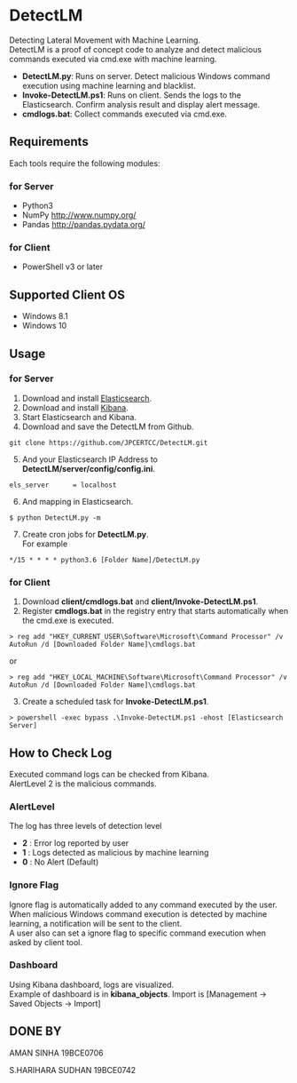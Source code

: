 # DetectLM
  Detecting Lateral Movement with Machine Learning.  
  DetectLM is a proof of concept code to analyze and detect malicious commands executed via cmd.exe with machine learning.    

  

* **DetectLM.py**: Runs on server. Detect malicious Windows command execution using machine learning and blacklist.
* **Invoke-DetectLM.ps1**: Runs on client. Sends the logs to the Elasticsearch. Confirm analysis result and display alert message.
* **cmdlogs.bat**: Collect commands executed via cmd.exe.

## Requirements
  Each tools require the following modules:

### for Server

* Python3
* NumPy http://www.numpy.org/
* Pandas http://pandas.pydata.org/

### for Client

* PowerShell v3 or later

## Supported Client OS

* Windows 8.1
* Windows 10

## Usage

### for Server
1. Download and install [Elasticsearch](https://www.elastic.co/downloads/elasticsearch).  
2. Download and install [Kibana](https://www.elastic.co/downloads/kibana).  
3. Start Elasticsearch and Kibana.  
4. Download and save the DetectLM from Github.
  ```
  git clone https://github.com/JPCERTCC/DetectLM.git
  ```
5. And your Elasticsearch IP Address to **DetectLM/server/config/config.ini**.  
  ```
  els_server      = localhost
  ```
6. And mapping in Elasticsearch.
  ```
  $ python DetectLM.py -m
  ```
7. Create cron jobs for **DetectLM.py**.  
  For example  
  ```
  */15 * * * * python3.6 [Folder Name]/DetectLM.py
  ```

### for Client
1. Download **client/cmdlogs.bat** and **client/Invoke-DetectLM.ps1**.  
2. Register **cmdlogs.bat** in the registry entry that starts automatically when the cmd.exe is executed.  
  ```
  > reg add "HKEY_CURRENT_USER\Software\Microsoft\Command Processor" /v AutoRun /d [Downloaded Folder Name]\cmdlogs.bat
  ```
  or
  ```
  > reg add "HKEY_LOCAL_MACHINE\Software\Microsoft\Command Processor" /v AutoRun /d [Downloaded Folder Name]\cmdlogs.bat
  ```
3. Create a scheduled task for **Invoke-DetectLM.ps1**.
  ```
  > powershell -exec bypass .\Invoke-DetectLM.ps1 -ehost [Elasticsearch Server]
  ```

## How to Check Log
  Executed command logs can be checked from Kibana.  
  AlertLevel 2 is the malicious commands.

 

### AlertLevel
  The log has three levels of detection level  
* **2** : Error log reported by user
* **1** : Logs detected as malicious by machine learning
* **0** : No Alert (Default)

### Ignore Flag
  Ignore flag is automatically added to any command executed by the user.    
  When malicious Windows command execution is detected by machine learning, a notification will be sent to the client.  
  A user also can set a ignore flag to specific command execution when asked by client tool.  



### Dashboard
  Using Kibana dashboard, logs are visualized.  
  Example of dashboard is in **kibana_objects**. Import is [Management -> Saved Objects -> Import]

  
## DONE BY

AMAN SINHA 19BCE0706

S.HARIHARA SUDHAN 19BCE0742

